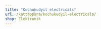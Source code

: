 ```yaml
---
title: "Kochukudyil electricals"
url: /kattappana/kochukudyil-electricals/
shop: Elektronik
---
```

